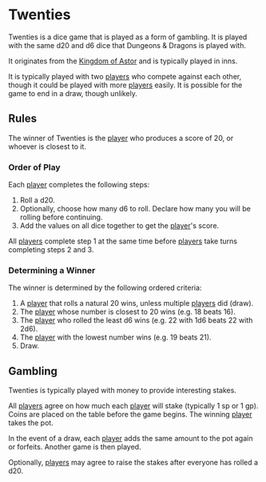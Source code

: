 # Twenties

Twenties is a dice game that is played as a form of gambling. It is played with the same d20 and d6 dice that Dungeons & Dragons is played with.

It originates from the [Kingdom of Astor](../civilisations/kingdom-of-astor/README.md) and is typically played in inns.

It is typically played with two [players](../../players/logan.md) who compete against each other, though it could be played with more [players](../../players/logan.md) easily. It is possible for the game to end in a draw, though unlikely.

## Rules

The winner of Twenties is the [player](../../players/logan.md) who produces a score of 20, or whoever is closest to it.

### Order of Play

Each [player](../../players/logan.md) completes the following steps:

1. Roll a d20.
1. Optionally, choose how many d6 to roll. Declare how many you will be rolling before continuing.
1. Add the values on all dice together to get the [player](../../players/logan.md)'s score.

All [players](../../players/logan.md) complete step 1 at the same time before [players](../../players/logan.md) take turns completing steps 2 and 3.

### Determining a Winner

The winner is determined by the following ordered criteria:

1. A [player](../../players/logan.md) that rolls a natural 20 wins, unless multiple [players](../../players/logan.md) did (draw).
1. The [player](../../players/logan.md) whose number is closest to 20 wins (e.g. 18 beats 16).
1. The [player](../../players/logan.md) who rolled the least d6 wins (e.g. 22 with 1d6 beats 22 with 2d6).
1. The [player](../../players/logan.md) with the lowest number wins (e.g. 19 beats 21).
1. Draw.

## Gambling

Twenties is typically played with money to provide interesting stakes.

All [players](../../players/logan.md) agree on how much each [player](../../players/logan.md) will stake (typically 1 sp or 1 gp). Coins are placed on the table before the game begins. The winning [player](../../players/logan.md) takes the pot.

In the event of a draw, each [player](../../players/logan.md) adds the same amount to the pot again or forfeits. Another game is then played.

Optionally, [players](../../players/logan.md) may agree to raise the stakes after everyone has rolled a d20.
